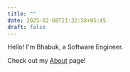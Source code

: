 ```yaml
---
title: ""
date: 2025-02-08T21:32:58+05:45
draft: false
---
```


Hello! I'm Bhabuk, a Software Engineer.

Check out my [About](/about) page!
